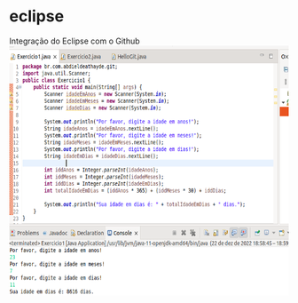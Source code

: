 # eclipse
Integração do Eclipse com o Github
<img src="https://github.com/abdieldeathayde/eclipse/blob/main/Captura%20de%20tela%20de%202022-12-22%2019-00-16.png" alt="Imagem do codigo em Java" height="450" width:450>
